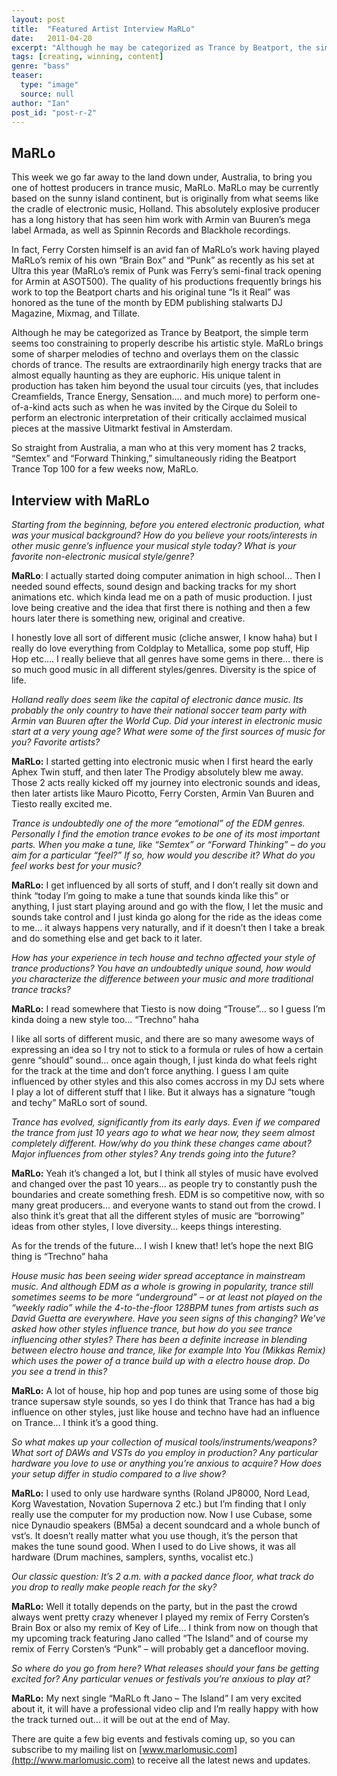 ```yaml
---
layout: post
title:  "Featured Artist Interview MaRLo"
date:   2011-04-20
excerpt: "Although he may be categorized as Trance by Beatport, the simple term seems too constraining to properly describe his artistic style. MaRLo brings some of sharper melodies of techno and overlays..."
tags: [creating, winning, content]
genre: "bass"
teaser:
  type: "image"
  source: null
author: "Ian"
post_id: "post-r-2"
---
```

## MaRLo
This week we go far away to the land down under, Australia, to bring you one of hottest producers in trance music, MaRLo. MaRLo may be currently based on the sunny island continent, but is originally from what seems like the cradle of electronic music, Holland. This absolutely explosive producer has a long history that has seen him work with Armin van Buuren’s mega label Armada, as well as Spinnin Records and Blackhole recordings.

In fact, Ferry Corsten himself is an avid fan of MaRLo’s work having played MaRLo’s remix of his own “Brain Box” and “Punk” as recently as his set at Ultra this year (MaRLo’s remix of Punk was Ferry’s semi-final track opening for Armin at ASOT500). The quality of his productions frequently brings his work to top the Beatport charts and his original tune “Is it Real” was honored as the tune of the month by EDM publishing stalwarts DJ Magazine, Mixmag, and Tillate.

Although he may be categorized as Trance by Beatport, the simple term seems too constraining to properly describe his artistic style. MaRLo brings some of sharper melodies of techno and overlays them on the classic chords of trance. The results are extraordinarily high energy tracks that are almost equally haunting as they are euphoric. His unique talent in production has taken him beyond the usual tour circuits (yes, that includes Creamfields, Trance Energy, Sensation…. and much more) to perform one-of-a-kind acts such as when he was invited by the Cirque du Soleil to perform an electronic interpretation of their critically acclaimed musical pieces at the massive Uitmarkt festival in Amsterdam.

So straight from Australia, a man who at this very moment has 2 tracks, “Semtex” and “Forward Thinking,” simultaneously riding the Beatport Trance Top 100 for a few weeks now, MaRLo.


## Interview with MaRLo
_Starting from the beginning, before you entered electronic production, what was your musical background?  How do you believe your roots/interests in other music genre’s influence your musical style today? What is your favorite non-electronic musical style/genre?_

**MaRLo**: I actually started doing computer animation in high school… Then I needed sound effects, sound design and backing tracks for my short animations etc. which kinda lead me on a path of music production. I just love being creative and the idea that first there is nothing and then a few hours later there is something new, original and creative.

I honestly love all sort of different music (cliche answer, I know haha) but I really do love everything from Coldplay to Metallica, some pop stuff, Hip Hop etc…. I really believe that all genres have some gems in there… there is so much good music in all different styles/genres. Diversity is the spice of life.


_Holland really does seem like the capital of electronic dance music. Its probably the only country to have their national soccer team party with Armin van Buuren after the World Cup. Did your interest in electronic music start at a very young age? What were some of the first sources of music for you? Favorite artists?_

**MaRLo:** I started getting into electronic music when I first heard the early Aphex Twin stuff, and then later The Prodigy absolutely blew me away. Those 2 acts really kicked off my journey into electronic sounds and ideas, then later artists like Mauro Picotto, Ferry Corsten, Armin Van Buuren and Tiesto really excited me.


_Trance is undoubtedly one of the more “emotional” of the EDM genres. Personally I find the emotion trance evokes to be one of its most important parts. When you make a tune, like “Semtex” or “Forward Thinking” – do you aim for a particular “feel?” If so, how would you describe it? What do you feel works best for your music?_

**MaRLo:** I get influenced by all sorts of stuff, and I don’t really sit down and think “today I’m going to make a tune that sounds kinda like this” or anything, I just start playing around and go with the flow, I let the music and sounds take control and I just kinda go along for the ride as the ideas come to me… it always happens very naturally, and if it doesn’t then I take a break and do something else and get back to it later.


_How has your experience in tech house and techno affected your style of trance productions? You have an undoubtedly unique sound, how would you characterize the difference between your music and more traditional trance tracks?_

**MaRLo:** I read somewhere that Tiesto is now doing “Trouse”… so I guess I’m kinda doing a new style too… “Trechno” haha

I like all sorts of different music, and there are so many awesome ways of expressing an idea so I try not to stick to a formula or rules of how a certain genre “should” sound… once again though, I just kinda do what feels right for the track at the time and don’t force anything. I guess I am quite influenced by other styles and this also comes accross in my DJ sets where I play a lot of different stuff that I like.  But it always has a signature “tough and techy” MaRLo sort of sound.


_Trance has evolved, significantly from its early days. Even if we compared the trance from just 10 years ago to what we hear now, they seem almost completely different. How/why do you think these changes came about? Major influences from other styles? Any trends going into the future?_

**MaRLo:** Yeah it’s changed a lot, but I think all styles of music have evolved and changed over the past 10 years… as people try to constantly push the boundaries and create something fresh. EDM is so competitive now, with so many great producers… and everyone wants to stand out from the crowd. I also think it’s great that all the different styles of music are “borrowing” ideas from other styles, I love diversity… keeps things interesting.

As for the trends of the future… I wish I knew that! let’s hope the next BIG thing is “Trechno” haha


_House music has been seeing wider spread acceptance in mainstream music.  And although EDM as a whole is growing in popularity, trance still sometimes seems to be more “underground” – or at least not played on the “weekly radio” while the 4-to-the-floor 128BPM tunes from artists such as David Guetta are everywhere.  Have you seen signs of this changing?  We’ve asked how other styles influence trance, but how do you see trance influencing other styles?  There has been a definite increase in blending between electro house and trance, like for example Into You (Mikkas Remix) which uses the power of a trance build up with a electro house drop.  Do you see a trend in this?_

**MaRLo:** A lot of house, hip hop and pop tunes are using some of those big trance supersaw style sounds, so yes I do think that Trance has had a big influence on other styles, just like house and techno have had an influence on Trance… I think it’s a good thing.


_So what makes up your collection of musical tools/instruments/weapons? What sort of DAWs and VSTs do you employ in production? Any particular hardware you love to use or anything you’re anxious to acquire? How does your setup differ in studio compared to a live show?_

**MaRLo:** I used to only use hardware synths (Roland JP8000, Nord Lead, Korg Wavestation, Novation Supernova 2 etc.) but I’m finding that I only really use the computer for my production now. Now I use Cubase, some nice Dynaudio speakers (BM5a) a decent soundcard and a whole bunch of vst’s. It doesn’t really matter what you use though, it’s the person that makes the tune sound good. When I used to do Live shows, it was all hardware (Drum machines, samplers, synths, vocalist etc.)


_Our classic question: It’s 2 a.m. with a packed dance floor, what track do you drop to really make people reach for the sky?_

**MaRLo:** Well it totally depends on the party, but in the past the crowd always went pretty crazy whenever  I played my remix of Ferry Corsten’s Brain Box or also my remix of Key of Life… I think from now on though that my upcoming track featuring Jano called “The Island” and of course my remix of Ferry Corsten’s “Punk” – will probably get a dancefloor moving.


_So where do you go from here? What releases should your fans be getting excited for? Any particular venues or festivals you’re anxious to play at?_

**MaRLo:** My next single “MaRLo ft Jano – The Island” I am very excited about it, it will have a professional video clip and I’m really happy with how the track turned out… it will be out at the end of May.

There are quite a few big events and festivals coming up, so you can subscribe to my mailing list on [www.marlomusic.com](http://www.marlomusic.com) to receive all the latest news and updates.
